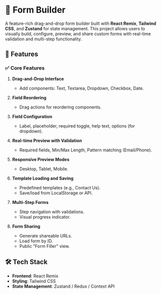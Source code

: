 # 🧩 Form Builder

A feature-rich drag-and-drop form builder built with **React Remix**, **Tailwind CSS**, and **Zustand** for state management. This project allows users to visually build, configure, preview, and share custom forms with real-time validation and multi-step functionality.

## 🚀 Features

### ✅ Core Features
1. **Drag-and-Drop Interface**
   - Add components: Text, Textarea, Dropdown, Checkbox, Date.

2. **Field Reordering**
   - Drag actions for reordering components.

3. **Field Configuration**
   - Label, placeholder, required toggle, help text, options (for dropdown).

4. **Real-time Preview with Validation**
   - Required fields, Min/Max Length, Pattern matching (Email/Phone).

5. **Responsive Preview Modes**
   - Desktop, Tablet, Mobile.

6. **Template Loading and Saving**
   - Predefined templates (e.g., Contact Us).
   - Save/load from LocalStorage or API.

7. **Multi-Step Forms**
   - Step navigation with validations.
   - Visual progress indicator.

8. **Form Sharing**
   - Generate shareable URLs.
   - Load form by ID.
   - Public "Form Filler" view.

## 🛠️ Tech Stack

- **Frontend**: React Remix
- **Styling**: Tailwind CSS
- **State Management**: Zustand / Redux / Context API 


